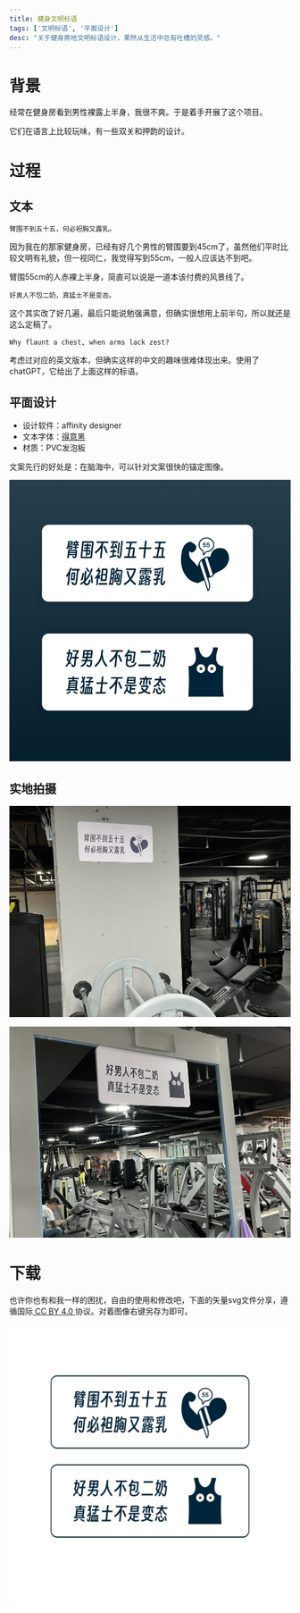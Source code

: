 ```yaml
---
title: 健身文明标语
tags: ['文明标语', '平面设计']
desc: "关于健身房地文明标语设计，果然从生活中总有吐槽的灵感。"
---
```


# 背景

经常在健身房看到男性裸露上半身，我很不爽。于是着手开展了这个项目。

它们在语言上比较玩味，有一些双关和押韵的设计。

# 过程

## 文本

```
臂围不到五十五，何必袒胸又露乳。
```

因为我在的那家健身房，已经有好几个男性的臂围要到45cm了，虽然他们平时比较文明有礼貌，但一视同仁，我觉得写到55cm，一般人应该达不到吧。

臂围55cm的人赤裸上半身，简直可以说是一道本该付费的风景线了。

```
好男人不包二奶，真猛士不是变态。
```

这个其实改了好几遍，最后只能说勉强满意，但确实很想用上前半句，所以就还是这么定稿了。

```
Why flaunt a chest, when arms lack zest?
```

考虑过对应的英文版本，但确实这样的中文的趣味很难体现出来。使用了chatGPT，它给出了上面这样的标语。

## 平面设计

- 设计软件：affinity designer
- 文本字体：[得意黑](https://github.com/atelier-anchor/smiley-sans) 
- 材质：PVC发泡板 

文案先行的好处是：在脑海中，可以针对文案很快的锚定图像。

![](./pic/003.png)

## 实地拍摄

![](./pic/001.jpg)

![](./pic/002.jpg)

# 下载

也许你也有和我一样的困扰，自由的使用和修改吧，下面的矢量svg文件分享，遵循国际[ CC BY 4.0 ](https://creativecommons.org/licenses/by/4.0/) 协议。对着图像右键另存为即可。

![svg](../../resources/gym-slogans-by-libregd.svg)  

